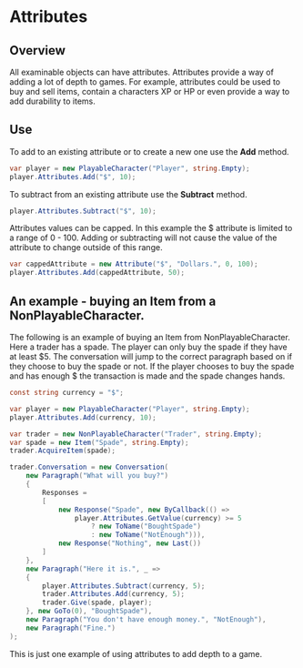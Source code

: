 ﻿# Attributes

## Overview
All examinable objects can have attributes. Attributes provide a way of adding a lot of depth to games. For example, attributes could be used to buy and sell items, contain a characters XP or HP or even provide a way to add durability to items.

## Use
To add to an existing attribute or to create a new one use the **Add** method.

```csharp
var player = new PlayableCharacter("Player", string.Empty);
player.Attributes.Add("$", 10);
```

To subtract from an existing attribute use the **Subtract** method.

```csharp
player.Attributes.Subtract("$", 10);
```

Attributes values can be capped. In this example the $ attribute is limited to a range of 0 - 100. Adding or subtracting will not cause the value of the attribute to change outside of this range.

```csharp
var cappedAttribute = new Attribute("$", "Dollars.", 0, 100);
player.Attributes.Add(cappedAttribute, 50);
```

## An example - buying an Item from a NonPlayableCharacter.
The following is an example of buying an Item from NonPlayableCharacter. Here a trader has a spade. The player can only buy the spade if they have at least $5. The conversation will jump to the correct paragraph based on if they choose to buy the spade or not. If the player chooses to buy the spade and has enough $ the transaction is made and the spade changes hands.

```csharp
const string currency = "$";

var player = new PlayableCharacter("Player", string.Empty);
player.Attributes.Add(currency, 10);

var trader = new NonPlayableCharacter("Trader", string.Empty);
var spade = new Item("Spade", string.Empty);
trader.AcquireItem(spade);

trader.Conversation = new Conversation(
    new Paragraph("What will you buy?")
    {
        Responses =
        [
            new Response("Spade", new ByCallback(() =>
                player.Attributes.GetValue(currency) >= 5
                    ? new ToName("BoughtSpade")
                    : new ToName("NotEnough"))),
            new Response("Nothing", new Last())
        ]
    },
    new Paragraph("Here it is.", _ =>
    {
        player.Attributes.Subtract(currency, 5);
        trader.Attributes.Add(currency, 5);
        trader.Give(spade, player);
    }, new GoTo(0), "BoughtSpade"),
    new Paragraph("You don't have enough money.", "NotEnough"),
    new Paragraph("Fine.")
);
```
This is just one example of using attributes to add depth to a game.
